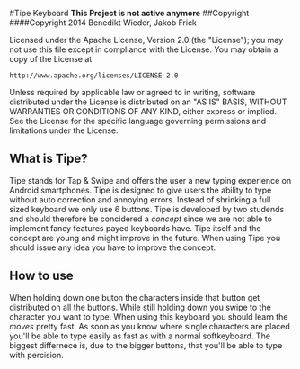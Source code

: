 #Tipe Keyboard
**This Project is not active anymore**
##Copyright
####Copyright  2014 Benedikt Wieder, Jakob Frick

Licensed under the Apache License, Version 2.0 (the "License");
you may not use this file except in compliance with the License.
You may obtain a copy of the License at

    http://www.apache.org/licenses/LICENSE-2.0

Unless required by applicable law or agreed to in writing, software
distributed under the License is distributed on an "AS IS" BASIS,
WITHOUT WARRANTIES OR CONDITIONS OF ANY KIND, either express or implied.
See the License for the specific language governing permissions and
limitations under the License.


## What is Tipe?
Tipe stands for Tap & Swipe and offers the user a new typing experience on Android smartphones. 
Tipe is designed to give users the ability to type without auto correction and annoying errors. Instead of shrinking a full sized keyboard we only use 6 buttons. Tipe is developed by two studends and should therefore be concidered a *concept* since we are not able to implement fancy features payed keyboards have. Tipe itself and the concept are young 
and might improve in the future. 
When using Tipe you should issue any idea you have to improve the concept. 

## How to use
When holding down one buton the characters inside that button get distributed on all the buttons. While still holding down you swipe to the character you want to type. 
When using this keyboard you should learn the *moves* pretty fast. As soon as you know where single characters are placed you'll be able to type easily as fast as with a normal softkeyboard. The biggest differnece is, due to the bigger buttons, that you'll be able to type with percision. 
